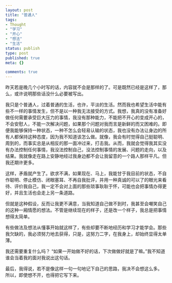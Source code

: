 ```yaml
---
layout: post
title: "普通人"
tags:
- Thought
- "学习"
- "开心"
- "想法"
- "生活"
status: publish
type: post
published: true
meta: {}

comments: true
---
```

昨天若是晚几个小时写的话，内容就不会是那样的了。可是既然已经是这样了，那么，或许说明那些话没什么必要被写出。

我只是个普通人，过着普通的生活，也许，平淡的生活。然而我也希望生活中能有些不一样的事情发生，但不是以一种我无法接受的方式。我想，我真的没有准备好做任何需要承受巨大压力的事情，我没有那种能力，不能把不开心的变成开心的，不会安慰人，不能一次解决问题，如果那个问题对我而言是新鲜的而又困难的。即便我能够保持一种状态，一种不怎么会轻易认输的状态，我也没有办法让身边的所有人都保持这种态度，因为我不知道该怎么做。就像，我会有时觉得自己挺聪明、周到的，而事实总是从相反的那一面冲过来，打击我。从而，我就会觉得我其实没有办法控制任何事情，我没法控制自己，没法控制事情的发展、问题的走向，以及结果。我就像走在路上安静地经过我身边都不会让我留意的一个路人那样平凡。但我还期许更多。

这样，矛盾就产生了。欲求不满，如果现在、马上，我能甘于我目前的状态，不自作聪明、停止模仿、闭眼塞耳、不再自我批评，并用一种真诚的可以了的眼光来看待、评价我自己，我一定不会对上面的那些琐事耿耿于怀，可能也会把事情办得更好，并且生活也会走上另一条道路。

但就是这种假设，反而让我更不满意，当我知道自己做不到时，我甚至会嘲笑自己的这种一厢情愿的想法。不管是继续现在的样子，还是改一个样子，我总是把事情想得太简单。

有些做法及想法从懂事开始就这样了，有些却要不断地经历和学习才能学会。那些我欠缺的，我必须努力地去获得，只是，这努力二字，在我身上，却始终显得太单薄。

我还需要重复什么吗？ “如果一开始做不好的话，下次做做好就是了嘛。”我不知道谁会当着我的面对我说出这句话。

最后，我得说，若不是像这样一句一句地记下自己的思路，我决不会想这么多。 所以，即使想不开，也得把它写下来。
